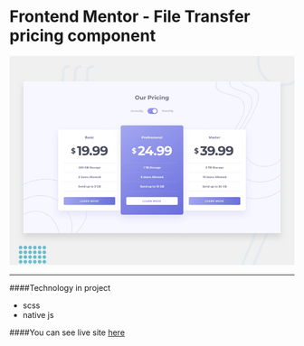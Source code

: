 # Frontend Mentor - File Transfer pricing component

![Design preview for the File Transfer pricing component coding challenge](./design/desktop-preview.jpg)

---

####Technology in project

- scss
- native js

####You can see live site [here](https://primocodetoday.github.io/FMSite-Pricing-component-with-toggle/ "here")
